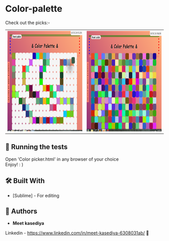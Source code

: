 # Color-palette

Check out the picks:-

<table><tr><th><img src="https://github.com/Meet-kasediya/Color-palette/blob/master/Untitled.png" alt="https://github.com/Meet-kasediya/Color-palette/blob/master/paint.png" height="320" width="400"></th><th><img src="https://github.com/Meet-kasediya/Color-palette/blob/master/paint.png" alt="https://github.com/Meet-kasediya/Color-palette/blob/master/paint.png"  height="320" width="400"></th></tr></table>
 

## 🧪 Running the tests 

Open 'Color picker.html' in any browser of your choice<br>
Enjoy! : )


## 🛠️ Built With 

* [Sublime] - For editing

## 🤔 Authors

* **Meet kasediya** 

Linkedin - https://www.linkedin.com/in/meet-kasediya-6308031ab/ 🔗<br> 
 
